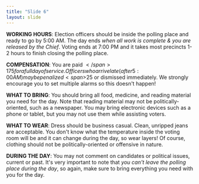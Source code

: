 ```yaml
---
title: "Slide 6"
layout: slide
---
```


**WORKING HOURS**: Election officers should be inside the polling place and ready to go by 5:00 AM. The day ends *when all work is complete & you are released by the Chief*. Voting ends at 7:00 PM and it takes most precincts 1-2 hours to finish closing the polling place.

**COMPENSATION**: You are paid <span>$</span>175 for a full day of service. Officers who arrive late (after 5:00 AM) may be penalized <span>$</span>25 or dismissed immediately. We strongly encourage you to set multiple alarms so this doesn't happen!

**WHAT TO BRING**: You should bring all food, medicine, and reading material you need for the day. Note that reading material may not be politically-oriented, such as a newspaper. You may bring electronic devices such as a phone or tablet, but you may not use them while assisting voters.

**WHAT TO WEAR**: Dress should be business casual. Clean, unripped jeans are acceptable. You don't know what the temperature inside the voting room will be and it can change during the day, so wear layers! Of course, clothing should not be politically-oriented or offensive in nature.

**DURING THE DAY**: You may not comment on candidates or political issues, current or past. It's very important to note that *you can't leave the polling place during the day*, so again, make sure to bring everything you need with you for the day.